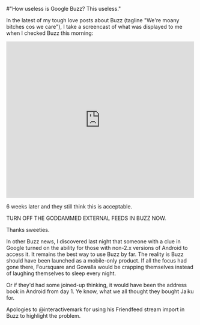 #"How useless is Google Buzz? This useless."


 <p>In the latest of my tough love posts about Buzz (tagline "We're moany bitches cos we care"), I take a screencast of what was displayed to me when I checked Buzz this morning:</p>
<p><iframe src="http://www.youtube.com/embed/I8d_ObDycAI?wmode=transparent" allowfullscreen frameborder="0" height="417" width="500"></iframe></p>
<p>6 weeks later and they still think this is acceptable.</p>
<p>TURN OFF THE GODDAMMED EXTERNAL FEEDS IN BUZZ NOW.</p>
<p>Thanks sweeties.</p>
<p>In other Buzz news, I discovered last night that someone with a clue in Google turned on the ability for those with non-2.x versions of Android to access it. It remains the best way to use Buzz by far. The reality is Buzz should have been launched as a mobile-only product. If all the focus had gone there, Foursquare and Gowalla would be crapping themselves instead of laughing themselves to sleep every night.</p>
<p>Or if they'd had some joined-up thinking, it would have been the address book in Android from day 1. Ye know, what we all thought they bought Jaiku for.</p>
<p>Apologies to @interactivemark for using his Friendfeed stream import in Buzz to highlight the problem.</p>
<p>&nbsp;</p>
<p>&nbsp;</p>
 